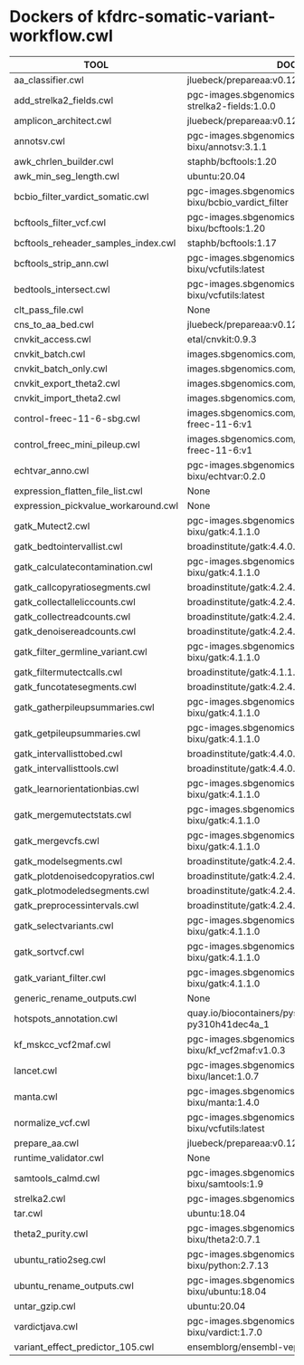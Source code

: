 # Dockers of kfdrc-somatic-variant-workflow.cwl

TOOL|DOCKER
-|-
aa_classifier.cwl|jluebeck/prepareaa:v0.1203.10
add_strelka2_fields.cwl|pgc-images.sbgenomics.com/d3b-bixu/add-strelka2-fields:1.0.0
amplicon_architect.cwl|jluebeck/prepareaa:v0.1203.10
annotsv.cwl|pgc-images.sbgenomics.com/d3b-bixu/annotsv:3.1.1
awk_chrlen_builder.cwl|staphb/bcftools:1.20
awk_min_seg_length.cwl|ubuntu:20.04
bcbio_filter_vardict_somatic.cwl|pgc-images.sbgenomics.com/d3b-bixu/bcbio_vardict_filter
bcftools_filter_vcf.cwl|pgc-images.sbgenomics.com/d3b-bixu/bcftools:1.20
bcftools_reheader_samples_index.cwl|staphb/bcftools:1.17
bcftools_strip_ann.cwl|pgc-images.sbgenomics.com/d3b-bixu/vcfutils:latest
bedtools_intersect.cwl|pgc-images.sbgenomics.com/d3b-bixu/vcfutils:latest
clt_pass_file.cwl|None
cns_to_aa_bed.cwl|jluebeck/prepareaa:v0.1203.10
cnvkit_access.cwl|etal/cnvkit:0.9.3
cnvkit_batch.cwl|images.sbgenomics.com/milos_nikolic/cnvkit:0.9.3
cnvkit_batch_only.cwl|images.sbgenomics.com/milos_nikolic/cnvkit:0.9.3
cnvkit_export_theta2.cwl|images.sbgenomics.com/milos_nikolic/cnvkit:0.9.3
cnvkit_import_theta2.cwl|images.sbgenomics.com/milos_nikolic/cnvkit:0.9.3
control-freec-11-6-sbg.cwl|images.sbgenomics.com/vojislav_varjacic/control-freec-11-6:v1
control_freec_mini_pileup.cwl|images.sbgenomics.com/vojislav_varjacic/control-freec-11-6:v1
echtvar_anno.cwl|pgc-images.sbgenomics.com/d3b-bixu/echtvar:0.2.0
expression_flatten_file_list.cwl|None
expression_pickvalue_workaround.cwl|None
gatk_Mutect2.cwl|pgc-images.sbgenomics.com/d3b-bixu/gatk:4.1.1.0
gatk_bedtointervallist.cwl|broadinstitute/gatk:4.4.0.0
gatk_calculatecontamination.cwl|pgc-images.sbgenomics.com/d3b-bixu/gatk:4.1.1.0
gatk_callcopyratiosegments.cwl|broadinstitute/gatk:4.2.4.1
gatk_collectalleliccounts.cwl|broadinstitute/gatk:4.2.4.1
gatk_collectreadcounts.cwl|broadinstitute/gatk:4.2.4.1
gatk_denoisereadcounts.cwl|broadinstitute/gatk:4.2.4.1
gatk_filter_germline_variant.cwl|pgc-images.sbgenomics.com/d3b-bixu/gatk:4.1.1.0
gatk_filtermutectcalls.cwl|broadinstitute/gatk:4.1.1.0
gatk_funcotatesegments.cwl|broadinstitute/gatk:4.2.4.1
gatk_gatherpileupsummaries.cwl|pgc-images.sbgenomics.com/d3b-bixu/gatk:4.1.1.0
gatk_getpileupsummaries.cwl|pgc-images.sbgenomics.com/d3b-bixu/gatk:4.1.1.0
gatk_intervallisttobed.cwl|broadinstitute/gatk:4.4.0.0
gatk_intervallisttools.cwl|broadinstitute/gatk:4.4.0.0
gatk_learnorientationbias.cwl|pgc-images.sbgenomics.com/d3b-bixu/gatk:4.1.1.0
gatk_mergemutectstats.cwl|pgc-images.sbgenomics.com/d3b-bixu/gatk:4.1.1.0
gatk_mergevcfs.cwl|pgc-images.sbgenomics.com/d3b-bixu/gatk:4.1.1.0
gatk_modelsegments.cwl|broadinstitute/gatk:4.2.4.1
gatk_plotdenoisedcopyratios.cwl|broadinstitute/gatk:4.2.4.1
gatk_plotmodeledsegments.cwl|broadinstitute/gatk:4.2.4.1
gatk_preprocessintervals.cwl|broadinstitute/gatk:4.2.4.1
gatk_selectvariants.cwl|pgc-images.sbgenomics.com/d3b-bixu/gatk:4.1.1.0
gatk_sortvcf.cwl|pgc-images.sbgenomics.com/d3b-bixu/gatk:4.1.1.0
gatk_variant_filter.cwl|pgc-images.sbgenomics.com/d3b-bixu/gatk:4.1.1.0
generic_rename_outputs.cwl|None
hotspots_annotation.cwl|quay.io/biocontainers/pysam:0.21.0--py310h41dec4a_1
kf_mskcc_vcf2maf.cwl|pgc-images.sbgenomics.com/d3b-bixu/kf_vcf2maf:v1.0.3
lancet.cwl|pgc-images.sbgenomics.com/d3b-bixu/lancet:1.0.7
manta.cwl|pgc-images.sbgenomics.com/d3b-bixu/manta:1.4.0
normalize_vcf.cwl|pgc-images.sbgenomics.com/d3b-bixu/vcfutils:latest
prepare_aa.cwl|jluebeck/prepareaa:v0.1203.10
runtime_validator.cwl|None
samtools_calmd.cwl|pgc-images.sbgenomics.com/d3b-bixu/samtools:1.9
strelka2.cwl|pgc-images.sbgenomics.com/d3b-bixu/strelka
tar.cwl|ubuntu:18.04
theta2_purity.cwl|pgc-images.sbgenomics.com/d3b-bixu/theta2:0.7.1
ubuntu_ratio2seg.cwl|pgc-images.sbgenomics.com/d3b-bixu/python:2.7.13
ubuntu_rename_outputs.cwl|pgc-images.sbgenomics.com/d3b-bixu/ubuntu:18.04
untar_gzip.cwl|ubuntu:20.04
vardictjava.cwl|pgc-images.sbgenomics.com/d3b-bixu/vardict:1.7.0
variant_effect_predictor_105.cwl|ensemblorg/ensembl-vep:release_105.0
